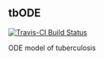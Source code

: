 ## tbODE

[![Travis-CI Build Status](https://travis-ci.org/pearsonca/tbODE.png?branch=master)](https://travis-ci.org/pearsonca/tbODE)

ODE model of tuberculosis